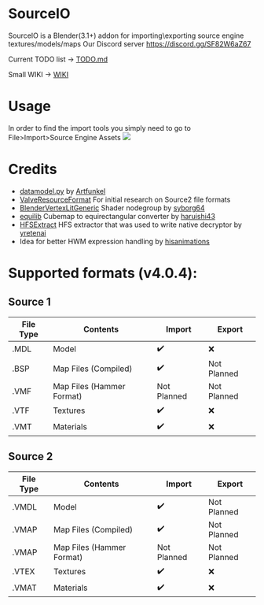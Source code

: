 
# SourceIO
SourceIO is a Blender(3.1+) addon for importing\exporting source engine textures/models/maps
Our Discord server https://discord.gg/SF82W6aZ67

Current TODO list -> [TODO.md](TODO.md)

Small WIKI -> [WIKI](./wiki/init.md)
# Usage
In order to find the import tools you simply need to go to File>Import>Source Engine Assets
![](https://cdn.discordapp.com/attachments/786989240529059900/1143975506589515886/image.png)
# Credits
* [datamodel.py](https://github.com/Artfunkel/BlenderSourceTools/blob/master/io_scene_valvesource/datamodel.py) by [Artfunkel](https://github.com/Artfunkel)
* [ValveResourceFormat](https://github.com/SteamDatabase/ValveResourceFormat) For initial research on Source2 file formats
* [BlenderVertexLitGeneric](https://github.com/syborg64/BlenderVertexLitGeneric) Shader nodegroup by [syborg64](https://github.com/syborg64)
* [equilib](https://github.com/haruishi43/equilib) Cubemap to equirectangular converter by [haruishi43](https://github.com/haruishi43/equilib)
* [HFSExtract](https://github.com/yretenai/HFSExtract) HFS extractor that was used to write native decryptor by [yretenai](https://github.com/yretenai)
* Idea for better HWM expression handling by [hisanimations](youtube.com/c/hisanimations)
# Supported formats (v4.0.4):

## Source 1
| File Type | Contents                          | Import             | Export            |
| ------    | ------                            | ------             | ------            |
| .MDL      | Model                             | :heavy_check_mark: | :x:               |
| .BSP      | Map Files (Compiled)              | :heavy_check_mark: | Not Planned       |
| .VMF      | Map Files (Hammer Format)         | Not Planned        | Not Planned       |
| .VTF      | Textures                          | :heavy_check_mark: | :x:|
| .VMT      | Materials                         | :heavy_check_mark: | :x:               |

## Source 2
| File Type | Contents                          | Import              | Export       |
|-----------| ------                            |---------------------|--------------|
| .VMDL     | Model                             | :heavy_check_mark:  | Not Planned  |
| .VMAP     | Map Files (Compiled)              | :heavy_check_mark:  | Not Planned  |
| .VMAP     | Map Files (Hammer Format)         | Not Planned         | Not Planned  |
| .VTEX     | Textures                          | :heavy_check_mark:  | :x:          |
| .VMAT     | Materials                         | :heavy_check_mark:  | :x:          |
